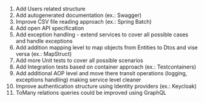 1. Add Users related structure
2. Add autogenerated documentation (ex.: Swagger)
3. Improve CSV file reading approach (ex.: Spring Batch)
4. Add open API specification
5. Add exception handling - extend services to cover all possible cases and handle exceptions
6. Add addition mapping level to map objects from Entities to Dtos and vise versa (ex.: MapStruct)
7. Add more Unit tests to cover all possible scenarios
8. Add Integration tests based on container approach (ex.: Testcontainers)
9. Add additional AOP level and move there transit operations (logging, exceptions handling) making service level cleaner
10. Improve authentication structure using Identity providers (ex.: Keycloak)
11. ToMany relations queries could be improved using GraphQL